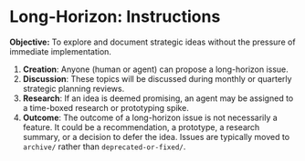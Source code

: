 # Long-Horizon: Instructions

**Objective:** To explore and document strategic ideas without the pressure of immediate implementation.

1.  **Creation**: Anyone (human or agent) can propose a long-horizon issue.
2.  **Discussion**: These topics will be discussed during monthly or quarterly strategic planning reviews.
3.  **Research**: If an idea is deemed promising, an agent may be assigned to a time-boxed research or prototyping spike.
4.  **Outcome**: The outcome of a long-horizon issue is not necessarily a feature. It could be a recommendation, a prototype, a research summary, or a decision to defer the idea. Issues are typically moved to `archive/` rather than `deprecated-or-fixed/`.

